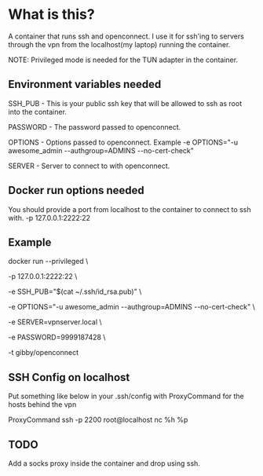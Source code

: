 # What is this?
A container that runs ssh and openconnect.
I use it for ssh'ing to servers through the vpn from the localhost(my laptop) running the container.

NOTE: Privileged mode is needed for the TUN adapter in the container.

## Environment variables needed
SSH_PUB - This is your public ssh key that will be allowed to ssh as root into the container.

PASSWORD - The password passed to openconnect.

OPTIONS - Options passed to openconnect. Example -e OPTIONS="-u awesome_admin --authgroup=ADMINS --no-cert-check"

SERVER - Server to connect to with openconnect.

## Docker run options needed
You should provide a port from localhost to the container to connect to ssh with.
-p 127.0.0.1:2222:22

## Example
docker run --privileged \

-p 127.0.0.1:2222:22 \

-e SSH_PUB="$(cat ~/.ssh/id_rsa.pub)" \

-e OPTIONS="-u awesome_admin --authgroup=ADMINS --no-cert-check" \

-e SERVER=vpnserver.local \

-e PASSWORD=9999187428 \

-t gibby/openconnect


## SSH Config on localhost
Put something like below in your .ssh/config with ProxyCommand for the hosts behind the vpn

ProxyCommand ssh -p 2200 root@localhost nc %h %p



## TODO
Add a socks proxy inside the container and drop using ssh.
